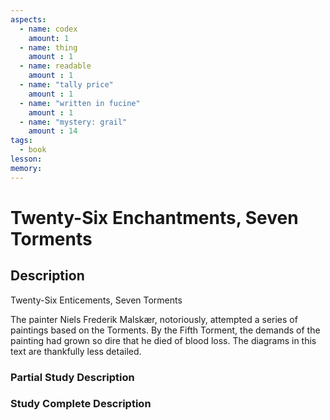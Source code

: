 ```yaml
---
aspects: 
  - name: codex
    amount: 1
  - name: thing
    amount : 1
  - name: readable
    amount : 1
  - name: "tally price"
    amount : 1
  - name: "written in fucine"
    amount : 1
  - name: "mystery: grail"
    amount : 14
tags:
  - book
lesson: 
memory: 
---
```


# Twenty-Six Enchantments, Seven Torments

## Description
Twenty-Six Enticements, Seven Torments

The painter Niels Frederik Malskær, notoriously, attempted a series of paintings based on the Torments. By the Fifth Torment, the demands of the painting had grown so dire that he died of blood loss. The diagrams in this text are thankfully less detailed.
### Partial Study Description

### Study Complete Description
